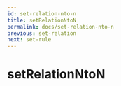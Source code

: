 ```yaml
---
id: set-relation-nto-n
title: setRelationNtoN
permalink: docs/set-relation-nto-n
previous: set-relation
next: set-rule
---
```


# setRelationNtoN


